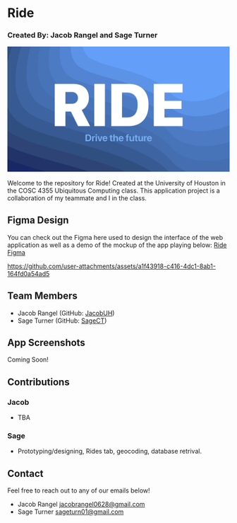 # Ride
### Created By: Jacob Rangel and Sage Turner
[![Ride Official](https://raw.githubusercontent.com/JacobUH/RideApp/refs/heads/main/Screenshots/RideLogo.png)](http://3.18.22.13:5173/)

Welcome to the repository for Ride! Created at the University of Houston in the COSC 4355 Ubiquitous Computing class. This application project is a collaboration of my teammate and I in the class.

## Figma Design
You can check out the Figma here used to design the interface of the web application as well as a demo of the mockup of the app playing below: [Ride Figma](https://www.figma.com/design/1iJjSb19QvrmgzJcBEDduN/4355-Project?node-id=282-920&node-type=frame&t=8VuxPOAECWnI6ugV-0)

https://github.com/user-attachments/assets/a1f43918-c416-4dc1-8ab1-164fd0a54ad5

## Team Members
- Jacob Rangel (GitHub: [JacobUH](https://github.com/JacobUH))
- Sage Turner (GitHub: [SageCT](https://github.com/SageCT))

## App Screenshots
Coming Soon!

## Contributions

### Jacob
- TBA

### Sage
- Prototyping/designing, Rides tab, geocoding, database retrival. 

## Contact
Feel free to reach out to any of our emails below!

- Jacob Rangel [jacobrangel0628@gmail.com](https://jacobrangel0628@gmail.com)
- Sage Turner [sageturn01@gmail.com](https://sageturn01@gmail.com)
